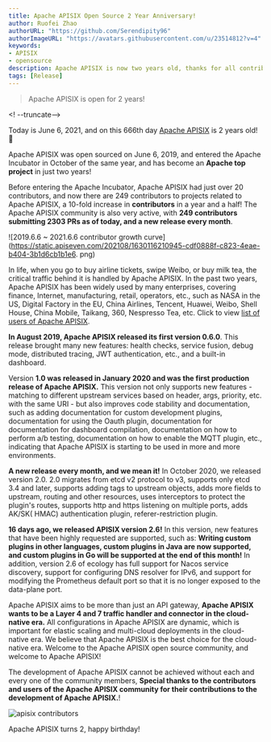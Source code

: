 ```yaml
---
title: Apache APISIX Open Source 2 Year Anniversary!
author: Ruofei Zhao
authorURL: "https://github.com/Serendipity96"
authorImageURL: "https://avatars.githubusercontent.com/u/23514812?v=4"
keywords:
- APISIX
- opensource
description: Apache APISIX is now two years old, thanks for all contributors.
tags: [Release]
---
```


> Apache APISIX is open for 2 years!

<! --truncate-->

Today is June 6, 2021, and on this 666th day [Apache APISIX](https://github.com/apache/apisix) is 2 years old! 🎉

Apache APISIX was open sourced on June 6, 2019, and entered the Apache Incubator in October of the same year, and has become an **Apache top project** in just two years!

Before entering the Apache Incubator, Apache APISIX had just over 20 contributors, and now there are 249 contributors to projects related to Apache APISIX, a 10-fold increase in **contributors** in a year and a half! The Apache APISIX community is also very active, with **249 contributors submitting 2303 PRs as of today, and a new release every month**.

![2019.6.6 ~ 2021.6.6 contributor growth curve](https://static.apiseven.com/202108/1630116210945-cdf0888f-c823-4eae-b404-3b1d6cb1b1e6. png)

In life, when you go to buy airline tickets, swipe Weibo, or buy milk tea, the critical traffic behind it is handled by Apache APISIX. In the past two years, Apache APISIX has been widely used by many enterprises, covering finance, Internet, manufacturing, retail, operators, etc., such as NASA in the US, Digital Factory in the EU, China Airlines, Tencent, Huawei, Weibo, Shell House, China Mobile, Taikang, 360, Nespresso Tea, etc. Click to view [list of users of Apache APISIX](https://github.com/apache/apisix).

**In August 2019, Apache APISIX released its first version 0.6.0**. This release brought many new features: health checks, service fusion, debug mode, distributed tracing, JWT authentication, etc., and a built-in dashboard.

Version **1.0 was released in January 2020 and was the first production release of Apache APISIX.** This version not only supports new features - matching to different upstream services based on header, args, priority, etc. with the same URI - but also improves code stability and documentation, such as adding documentation for custom development plugins, documentation for using the Oauth plugin, documentation for documentation for dashboard compilation, documentation on how to perform a/b testing, documentation on how to enable the MQTT plugin, etc., indicating that Apache APISIX is starting to be used in more and more environments.

**A new release every month, and we mean it!** In October 2020, we released version 2.0. 2.0 migrates from etcd v2 protocol to v3, supports only etcd 3.4 and later, supports adding tags to upstream objects, adds more fields to upstream, routing and other resources, uses interceptors to protect the plugin's routes, supports http and https listening on multiple ports, adds AK/SK( HMAC) authentication plugin, referer-restriction plugin.

**16 days ago, we released APISIX version 2.6!** In this version, new features that have been highly requested are supported, such as: **Writing custom plugins in other languages, custom plugins in Java are now supported, and custom plugins in Go will be supported at the end of this month!** In addition, version 2.6 of ecology has full support for Nacos service discovery, support for configuring DNS resolver for IPv6, and support for modifying the Prometheus default port so that it is no longer exposed to the data-plane port.

Apache APISIX aims to be more than just an API gateway, **Apache APISIX wants to be a Layer 4 and 7 traffic handler and connector in the cloud-native era.** All configurations in Apache APISIX are dynamic, which is important for elastic scaling and multi-cloud deployments in the cloud-native era. We believe that Apache APISIX is the best choice for the cloud-native era. Welcome to the Apache APISIX open source community, and welcome to Apache APISIX!

The development of Apache APISIX cannot be achieved without each and every one of the community members, **Special thanks to the contributors and users of the Apache APISIX community for their contributions to the development of Apache APISIX.**!

![apisix contributors](https://static.apiseven.com/202108/1630468565074-c7e83b82-c40d-4c56-bc66-d1be2acc645b.jpeg)

Apache APISIX turns 2, happy birthday!
